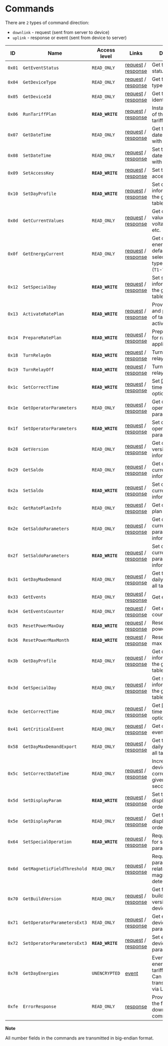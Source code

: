 # Commands

There are `2` types of command direction:

- `downlink` - request (sent from server to device)
- `uplink` - response or event (sent from device to server)

| ID     | Name                        | Access level     | Links                                                                                                   | Description                                                                                            |
| ------ | --------------------------- | ---------------- | ------------------------------------------------------------------------------------------------------- | ------------------------------------------------------------------------------------------------------ |
| `0x01` | `GetEventStatus`            | `READ_ONLY`      | [request](./GetEventStatus.md#request) / [response](./GetEventStatus.md#response)                       | Get the device status events.                                                                          |
| `0x04` | `GetDeviceType`             | `READ_ONLY`      | [request](./GetDeviceType.md#request) / [response](./GetDeviceType.md#response)                         | Get the device type.                                                                                   |
| `0x05` | `GetDeviceId`               | `READ_ONLY`      | [request](./GetDeviceId.md#request) / [response](./GetDeviceId.md#response)                             | Get the device identifier.                                                                             |
| `0x06` | `RunTariffPlan`             | **`READ_WRITE`** | [request](./RunTariffPlan.md#request) / [response](./RunTariffPlan.md#response)                         | Instant activation of the passive tariff plan.                                                         |
| `0x07` | `GetDateTime`               | `READ_ONLY`      | [request](./GetDateTime.md#request) / [response](./GetDateTime.md#response)                             | Get the device full date and time with [DST](https://en.wikipedia.org/wiki/Daylight_saving_time) flag. |
| `0x08` | `SetDateTime`               | `READ_ONLY`      | [request](./SetDateTime.md#request) / [response](./SetDateTime.md#response)                             | Set the device full date and time with [DST](https://en.wikipedia.org/wiki/Daylight_saving_time) flag. |
| `0x09` | `SetAccessKey`              | **`READ_WRITE`** | [request](./SetAccessKey.md#request) / [response](./SetAccessKey.md#response)                           | Set the device access key.                                                                             |
| `0x10` | `SetDayProfile`             | **`READ_WRITE`** | [request](./SetDayProfile.md#request) / [response](./SetDayProfile.md#response)                         | Set day profile information for the given tariff table.                                                |
| `0x0d` | `GetCurrentValues`          | `READ_ONLY`      | [request](./GetCurrentValues.md#request) / [response](./GetCurrentValues.md#response)                   | Get current values like voltage, power, etc.                                                           |
| `0x0f` | `GetEnergyCurrent`          | `READ_ONLY`      | [request](./GetEnergyCurrent.md#request) / [response](./GetEnergyCurrent.md#response)                   | Get current energy `A+` by default or selected energy type for 4 tariffs (`T1`-`T4`).                  |
| `0x12` | `SetSpecialDay`             | **`READ_WRITE`** | [request](./SetSpecialDay.md#request) / [response](./SetSpecialDay.md#response)                         | Set special day information for the given tariff table.                                                |
| `0x13` | `ActivateRatePlan`          | **`READ_WRITE`** | [request](./ActivateRatePlan.md#request) / [response](./ActivateRatePlan.md#response)                   | Provide the date and parameters of tariff plan activation.                                             |
| `0x14` | `PrepareRatePlan`           | **`READ_WRITE`** | [request](./PrepareRatePlan.md#request) / [response](./PrepareRatePlan.md#response)                     | Prepare device for rate plan application.                                                              |
| `0x18` | `TurnRelayOn`               | **`READ_WRITE`** | [request](./TurnRelayOn.md#request) / [response](./TurnRelayOn.md#response)                             | Turn the device relay on.                                                                              |
| `0x19` | `TurnRelayOff`              | **`READ_WRITE`** | [request](./TurnRelayOff.md#request) / [response](./TurnRelayOff.md#response)                           | Turn the device relay off.                                                                             |
| `0x1c` | `SetCorrectTime`            | **`READ_WRITE`** | [request](./SetCorrectTime.md#request) / [response](./SetCorrectTime.md#response)                       | Set [DST](https://en.wikipedia.org/wiki/Daylight_saving_time)/Standard time transition options.        |
| `0x1e` | `GetOperatorParameters`     | `READ_ONLY`      | [request](./GetOperatorParameters.md#request) / [response](./GetOperatorParameters.md#response)         | Get device operator parameters.                                                                        |
| `0x1f` | `SetOperatorParameters`     | **`READ_WRITE`** | [request](./SetOperatorParameters.md#request) / [response](./SetOperatorParameters.md#response)         | Set device operator parameters.                                                                        |
| `0x28` | `GetVersion`                | `READ_ONLY`      | [request](./GetVersion.md#request) / [response](./GetVersion.md#response)                               | Get device version information.                                                                        |
| `0x29` | `GetSaldo`                  | `READ_ONLY`      | [request](./GetSaldo.md#request) / [response](./GetSaldo.md#response)                                   | Get device current saldo information.                                                                  |
| `0x2a` | `SetSaldo`                  | **`READ_WRITE`** | [request](./SetSaldo.md#request) / [response](./SetSaldo.md#response)                                   | Set device current saldo information.                                                                  |
| `0x2c` | `GetRatePlanInfo`           | `READ_ONLY`      | [request](./GetRatePlanInfo.md#request) / [response](./GetRatePlanInfo.md#response)                     | Get device rate plan information.                                                                      |
| `0x2e` | `GetSaldoParameters`        | `READ_ONLY`      | [request](./GetSaldoParameters.md#request) / [response](./GetSaldoParameters.md#response)               | Get device current saldo parameters information.                                                       |
| `0x2f` | `SetSaldoParameters`        | **`READ_WRITE`** | [request](./SetSaldoParameters.md#request) / [response](./SetSaldoParameters.md#response)               | Set device current saldo parameters information.                                                       |
| `0x31` | `GetDayMaxDemand`           | `READ_ONLY`      | [request](./GetDayMaxDemand.md#request) / [response](./GetDayMaxDemand.md#response)                     | Get the maximum daily power `P+` for all tariffs (`T1`-`T4`).                                          |
| `0x33` | `GetEvents`                 | `READ_ONLY`      | [request](./GetEvevents.md#request) / [response](./GetEvevents.md#response)                             | Get events.                                                                                            |
| `0x34` | `GetEventsCounter`          | `READ_ONLY`      | [request](./GetEventsCounter.md#request) / [response](./getEventsCounter.md#response)                   | Get events counters.                                                                                   |
| `0x35` | `ResetPowerMaxDay`          | **`READ_WRITE`** | [request](./ResetPowerMaxDay.md#request) / [response](./ResetPowerMaxDay.md#response)                   | Reset daily max power.                                                                                 |
| `0x36` | `ResetPowerMaxMonth`        | **`READ_WRITE`** | [request](./ResetPowerMaxMonth.md#request) / [response](./ResetPowerMaxMonth.md#response)               | Reset for monthly max power.                                                                           |
| `0x3b` | `GetDayProfile`             | `READ_ONLY`      | [request](./GetDayProfile.md#request) / [response](./GetDayProfile.md#response)                         | Get day profile information for the given tariff table.                                                |
| `0x3d` | `GetSpecialDay`             | `READ_ONLY`      | [request](GetSpecialDay.md#request) / [response](GetSpecialDay.md#response)                             | Get special day information for the given tariff table.                                                |
| `0x3e` | `GetCorrectTime`            | `READ_ONLY`      | [request](./GetCorrectTime.md#request) / [response](./GetCorrectTime.md#response)                       | Get [DST](https://en.wikipedia.org/wiki/Daylight_saving_time)/Standard time transition options.        |
| `0x41` | `GetCriticalEvent`          | `READ_ONLY`      | [request](./GetCriticalEvent.md#request) / [response](./GetCriticalEvent.md#response)                   | Get device critical events.                                                                            |
| `0x58` | `GetDayMaxDemandExport`     | `READ_ONLY`      | [request](./GetDayMaxDemandExport.md#request) / [response](./GetDayMaxDemandExport.md#response)         | Get the maximum daily power `P-` for all tariffs (`T1`-`T4`).                                          |
| `0x5c` | `SetCorrectDateTime`        | `READ_ONLY`      | [request](./SetCorrectDateTime.md#request) / [response](./SetCorrectDateTime.md#response)               | Incremental device time correction (for a given number of seconds).                                    |
| `0x5d` | `SetDisplayParam`           | **`READ_WRITE`** | [request](./SetDisplayParam.md#request) / [response](./SetDisplayParam.md#response)                     | Set the meter displays sorting order.                                                                  |
| `0x5e` | `GetDisplayParam`           | `READ_ONLY`      | [request](./GetDisplayParam.md#request) / [response](./GetDisplayParam.md#response)                     | Get the meter displays sorting order.                                                                  |
| `0x64` | `SetSpecialOperation`       | **`READ_WRITE`** | [request](./SetSpecialOperation.md#request) / [response](./SetSpecialOperation.md#response)             | Request/response for setting special parameters.                                                       |
| `0x6d` | `GetMagneticFieldThreshold` | `READ_ONLY`      | [request](./GetMagneticFieldThreshold.md#request) / [response](./GetMagneticFieldThreshold.md#response) | Request/response parameters related to magnetic field detection.                                       |
| `0x70` | `GetBuildVersion`           | `READ_ONLY`      | [request](./GetBuildVersion.md#request) / [response](./GetBuildVersion.md#response)                     | Get firmware build date and version from device.                                                       |
| `0x71` | `GetOperatorParametersExt3` | `READ_ONLY`      | [request](./GetOperatorParametersExt3.md#request) / [response](./GetOperatorParametersExt3.md#response) | Get extended device operator parameters 3.                                                             |
| `0x72` | `SetOperatorParametersExt3` | **`READ_WRITE`** | [request](./SetOperatorParametersExt3.md#request) / [response](./SetOperatorParametersExt3.md#response) | Set extended device operator parameters 3.                                                             |
| `0x78` | `GetDayEnergies`            | `UNENCRYPTED`    | [event](./uplink/GetDayEnergies.md)                                                                     | Event to get day energies by 4 tariffs (T1-T4). Can be transmitted only via Lora.                      |
| `0xfe` | `ErrorResponse`             | `READ_ONLY`      | [response](./ErrorResponse.md#response)                                                                 | Provide info for the failed downlink command.                                                          |


**Note**

All number fields in the commands are transmitted in big-endian format.
